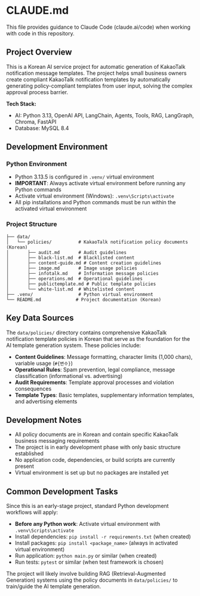 # CLAUDE.md

This file provides guidance to Claude Code (claude.ai/code) when working with code in this repository.

## Project Overview

This is a Korean AI service project for automatic generation of KakaoTalk notification message templates. The project helps small business owners create compliant KakaoTalk notification templates by automatically generating policy-compliant templates from user input, solving the complex approval process barrier.

**Tech Stack:**
- AI: Python 3.13, OpenAI API, LangChain, Agents, Tools, RAG, LangGraph, Chroma, FastAPI
- Database: MySQL 8.4

## Development Environment

### Python Environment
- Python 3.13.5 is configured in `.venv/` virtual environment
- **IMPORTANT**: Always activate virtual environment before running any Python commands
- Activate virtual environment (Windows): `.venv\Scripts\activate`
- All pip installations and Python commands must be run within the activated virtual environment

### Project Structure

```
├── data/
│   └── policies/          # KakaoTalk notification policy documents (Korean)
│       ├── audit.md       # Audit guidelines
│       ├── black-list.md  # Blacklisted content
│       ├── content-guide.md # Content creation guidelines
│       ├── image.md       # Image usage policies
│       ├── infotalk.md    # Information message policies
│       ├── operations.md  # Operational guidelines
│       ├── publictemplate.md # Public template policies
│       └── white-list.md  # Whitelisted content
├── .venv/                 # Python virtual environment
└── README.md             # Project documentation (Korean)
```

## Key Data Sources

The `data/policies/` directory contains comprehensive KakaoTalk notification template policies in Korean that serve as the foundation for the AI template generation system. These policies include:

- **Content Guidelines**: Message formatting, character limits (1,000 chars), variable usage (`#{변수}`)
- **Operational Rules**: Spam prevention, legal compliance, message classification (informational vs. advertising)
- **Audit Requirements**: Template approval processes and violation consequences
- **Template Types**: Basic templates, supplementary information templates, and advertising elements

## Development Notes

- All policy documents are in Korean and contain specific KakaoTalk business messaging requirements
- The project is in early development phase with only basic structure established
- No application code, dependencies, or build scripts are currently present
- Virtual environment is set up but no packages are installed yet

## Common Development Tasks

Since this is an early-stage project, standard Python development workflows will apply:

- **Before any Python work**: Activate virtual environment with `.venv\Scripts\activate`
- Install dependencies: `pip install -r requirements.txt` (when created)
- Install packages: `pip install <package_name>` (always in activated virtual environment)
- Run application: `python main.py` or similar (when created)
- Run tests: `pytest` or similar (when test framework is chosen)

The project will likely involve building RAG (Retrieval-Augmented Generation) systems using the policy documents in `data/policies/` to train/guide the AI template generation.